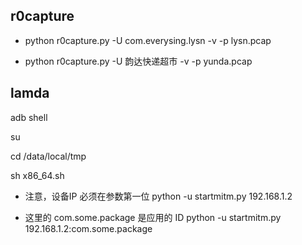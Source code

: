 

## r0capture

* python r0capture.py -U com.everysing.lysn -v -p lysn.pcap

* python r0capture.py -U 韵达快递超市 -v -p yunda.pcap




## lamda

adb shell

su

cd /data/local/tmp

sh x86_64.sh


* 注意，设备IP 必须在参数第一位
python -u startmitm.py 192.168.1.2



* 这里的 com.some.package 是应用的 ID
python -u startmitm.py 192.168.1.2:com.some.package




